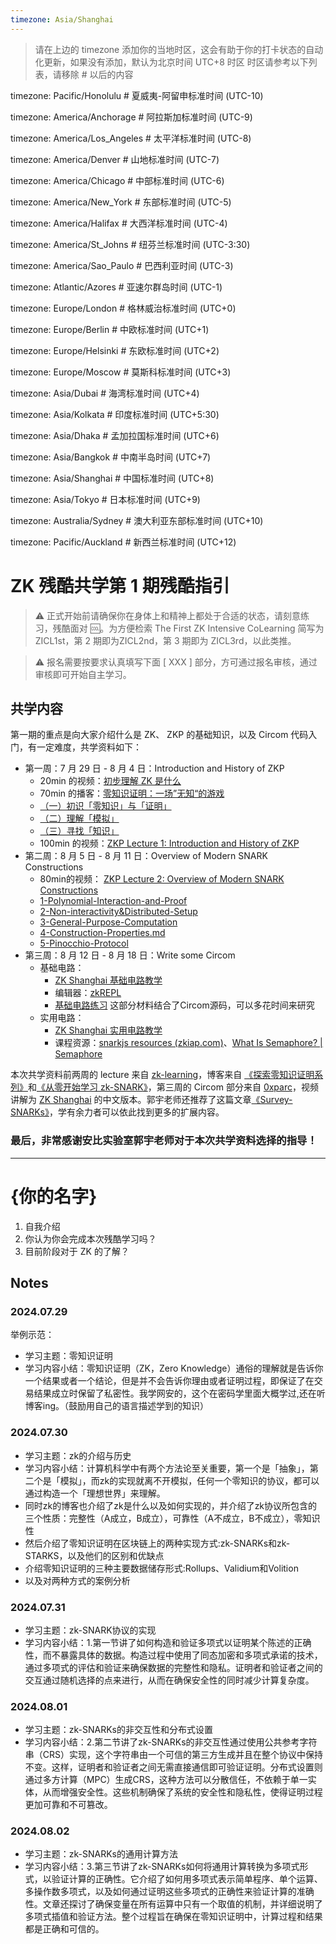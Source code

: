 ```yaml
---
timezone: Asia/Shanghai
---
```


> 请在上边的 timezone 添加你的当地时区，这会有助于你的打卡状态的自动化更新，如果没有添加，默认为北京时间 UTC+8 时区
> 时区请参考以下列表，请移除 # 以后的内容

timezone: Pacific/Honolulu # 夏威夷-阿留申标准时间 (UTC-10)

timezone: America/Anchorage # 阿拉斯加标准时间 (UTC-9)

timezone: America/Los_Angeles # 太平洋标准时间 (UTC-8)

timezone: America/Denver # 山地标准时间 (UTC-7)

timezone: America/Chicago # 中部标准时间 (UTC-6)

timezone: America/New_York # 东部标准时间 (UTC-5)

timezone: America/Halifax # 大西洋标准时间 (UTC-4)

timezone: America/St_Johns # 纽芬兰标准时间 (UTC-3:30)

timezone: America/Sao_Paulo # 巴西利亚时间 (UTC-3)

timezone: Atlantic/Azores # 亚速尔群岛时间 (UTC-1)

timezone: Europe/London # 格林威治标准时间 (UTC+0)

timezone: Europe/Berlin # 中欧标准时间 (UTC+1)

timezone: Europe/Helsinki # 东欧标准时间 (UTC+2)

timezone: Europe/Moscow # 莫斯科标准时间 (UTC+3)

timezone: Asia/Dubai # 海湾标准时间 (UTC+4)

timezone: Asia/Kolkata # 印度标准时间 (UTC+5:30)

timezone: Asia/Dhaka # 孟加拉国标准时间 (UTC+6)

timezone: Asia/Bangkok # 中南半岛时间 (UTC+7)

timezone: Asia/Shanghai # 中国标准时间 (UTC+8)

timezone: Asia/Tokyo # 日本标准时间 (UTC+9)

timezone: Australia/Sydney # 澳大利亚东部标准时间 (UTC+10)

timezone: Pacific/Auckland # 新西兰标准时间 (UTC+12)

# ZK 残酷共学第 1 期残酷指引

> ⚠️ 正式开始前请确保你在身体上和精神上都处于合适的状态，请刻意练习，残酷面对 🆒。为方便检索 The First ZK Intensive CoLearning 简写为 ZICL1st，第 2 期即为ZICL2nd，第 3 期即为 ZICL3rd，以此类推。

> ⚠️ 报名需要按要求认真填写下面 [ XXX ] 部分，方可通过报名审核，通过审核即可开始自主学习。

## 共学内容

第一期的重点是向大家介绍什么是 ZK、 ZKP 的基础知识，以及 Circom 代码入门，有一定难度，共学资料如下：

- 第一周：7 月 29 日 - 8 月 4 日：Introduction and History of ZKP
    - 20min 的视频：[初步理解 ZK 是什么](https://www.youtube.com/watch?v=fOGdb1CTu5c)
    - 70min 的播客：[零知识证明：一场”无知“的游戏](https://www.xiaoyuzhoufm.com/episode/6672a76bb6a8412729e0b103)
    - [（一）初识「零知识」与「证明」](https://learn.z2o-k7e.world/zkp-intro/1/zkp-back.html)
    - [（二）理解「模拟」](https://learn.z2o-k7e.world/zkp-intro/2/zkp-simu.html)
    - [（三）寻找「知识」](https://learn.z2o-k7e.world/zkp-intro/3/zkp-pok.html)
    - 100min 的视频：[ZKP Lecture 1: Introduction and History of ZKP](https://www.youtube.com/watch?v=uchjTIlPzFo)
- 第二周：8 月 5 日 - 8 月 11 日：Overview of Modern SNARK Constructions
    - 80min的视频： [ZKP Lecture 2: Overview of Modern SNARK Constructions](https://www.youtube.com/watch?v=bGEXYpt3sj0)
    - [1-Polynomial-Interaction-and-Proof](https://learn.z2o-k7e.world/zk-snarks/1-Polynomial-Interaction-and-Proof.html)
    - [2-Non-interactivity&Distributed-Setup](https://learn.z2o-k7e.world/zk-snarks/2-Non-interactivity&Distributed-Setup.html)
    - [3-General-Purpose-Computation](https://learn.z2o-k7e.world/zk-snarks/3-General-Purpose-Computation.html)
    - [4-Construction-Properties.md](https://learn.z2o-k7e.world/zk-snarks/4-Construction-Properties.html)
    - [5-Pinocchio-Protocol](https://learn.z2o-k7e.world/zk-snarks/5-Pinocchio-Protocol.html)
- 第三周：8 月 12 日 - 8 月 18 日：Write some Circom
    - 基础电路：
        - [ZK Shanghai 基础电路教学](https://www.youtube.com/watch?v=CTJ1JkYLiyw&ab_channel=SutuLabs)
        - 编辑器：[zkREPL](https://zkrepl.dev/)
        - [基础电路练习](https://github.com/wenjin1997/zkshanghai-workshop/blob/main/lecture2-homework.md) 这部分材料结合了Circom源码，可以多花时间来研究
    - 实用电路：
        - [ZK Shanghai 实用电路教学](https://www.youtube.com/watch?v=smJz5RdY0Nc)
        - 课程资源：[snarkjs resources (zkiap.com)](https://zkiap.com/snarkjs)、[What Is Semaphore? | Semaphore](https://docs.semaphore.pse.dev/)

本次共学资料前两周的 lecture 来自 [zk-learning](https://zk-learning.org/)，博客来自 [《探索零知识证明系列》](https://learn.z2o-k7e.world/zkp-intro/toc.html)和[《从零开始学习 zk-SNARK》](https://learn.z2o-k7e.world/zk-snarks/toc.html)，第三周的 Circom 部分来自 [0xparc](https://zkiap.com/)，视频讲解为 [ZK Shanghai](https://zkshanghai.xyz/) 的中文版本。郭宇老师还推荐了这篇文章[《Survey-SNARKs》](https://www.di.ens.fr/~nitulesc/files/Survey-SNARKs.pdf)，学有余力者可以依此找到更多的扩展内容。

### **最后，非常感谢安比实验室郭宇老师对于本次共学资料选择的指导！**

---

# {你的名字}
1. 自我介绍
2. 你认为你会完成本次残酷学习吗？
3. 目前阶段对于 ZK 的了解？

## Notes

<!-- Content_START -->

### 2024.07.29

举例示范：

- 学习主题：零知识证明
- 学习内容小结：零知识证明（ZK，Zero Knowledge）通俗的理解就是告诉你一个结果或者一个结论，但是并不会告诉你理由或者证明过程，即保证了在交易结果成立时保留了私密性。我学网安的，这个在密码学里面大概学过,还在听博客ing。（鼓励用自己的语言描述学到的知识）

### 2024.07.30

- 学习主题：zk的介绍与历史
- 学习内容小结：计算机科学中有两个方法论至关重要，第一个是「抽象」，第二个是「模拟」，而zk的实现就离不开模拟，任何一个零知识的协议，都可以通过构造一个「理想世界」来理解。
- 同时zk的博客也介绍了zk是什么以及如何实现的，并介绍了zk协议所包含的三个性质：完整性（A成立，B成立），可靠性（A不成立，B不成立），零知识性
- 然后介绍了零知识证明在区块链上的两种实现方式:zk-SNARKs和zk-STARKS，以及他们的区别和优缺点
- 介绍零知识证明的三种主要数据储存形式:Rollups、Validium和Volition
- 以及对两种方式的案例分析

### 2024.07.31

- 学习主题：zk-SNARK协议的实现
- 学习内容小结：1.第一节讲了如何构造和验证多项式以证明某个陈述的正确性，而不暴露具体的数据。构造过程中使用了同态加密和多项式承诺的技术，通过多项式的评估和验证来确保数据的完整性和隐私。证明者和验证者之间的交互通过随机选择的点来进行，从而在确保安全性的同时减少计算复杂度。

### 2024.08.01

- 学习主题：zk-SNARKs的非交互性和分布式设置
- 学习内容小结：2.第二节讲了zk-SNARKs的非交互性通过使用公共参考字符串（CRS）实现，这个字符串由一个可信的第三方生成并且在整个协议中保持不变。这样，证明者和验证者之间无需直接通信即可验证证明。分布式设置则通过多方计算（MPC）生成CRS，这种方法可以分散信任，不依赖于单一实体，从而增强安全性。这些机制确保了系统的安全性和隐私性，使得证明过程更加可靠和不可篡改。

### 2024.08.02

- 学习主题：zk-SNARKs的通用计算方法
- 学习内容小结：3.第三节讲了zk-SNARKs如何将通用计算转换为多项式形式，以验证计算的正确性。它介绍了如何用多项式表示简单程序、单个运算、多操作数多项式，以及如何通过证明这些多项式的正确性来验证计算的准确性。文章还探讨了确保变量在所有运算中只有一个取值的机制，并详细说明了多项式插值和验证方法。整个过程旨在确保在零知识证明中，计算过程和结果都是正确和可信的。
<!-- Content_END -->

